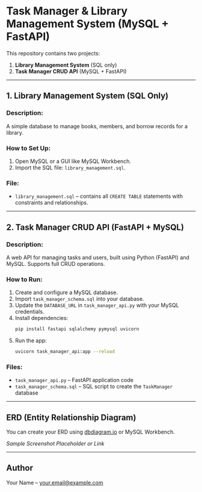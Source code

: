 
# Task Manager & Library Management System (MySQL + FastAPI)

This repository contains two projects:

1. **Library Management System** (SQL only)
2. **Task Manager CRUD API** (MySQL + FastAPI)

---

## 1. Library Management System (SQL Only)

### Description:
A simple database to manage books, members, and borrow records for a library.

### How to Set Up:
1. Open MySQL or a GUI like MySQL Workbench.
2. Import the SQL file: `library_management.sql`.

### File:
- `library_management.sql` – contains all `CREATE TABLE` statements with constraints and relationships.

---

## 2. Task Manager CRUD API (FastAPI + MySQL)

### Description:
A web API for managing tasks and users, built using Python (FastAPI) and MySQL. Supports full CRUD operations.

### How to Run:
1. Create and configure a MySQL database.
2. Import `task_manager_schema.sql` into your database.
3. Update the `DATABASE_URL` in `task_manager_api.py` with your MySQL credentials.
4. Install dependencies:
   ```bash
   pip install fastapi sqlalchemy pymysql uvicorn
   ```
5. Run the app:
   ```bash
   uvicorn task_manager_api:app --reload
   ```

### Files:
- `task_manager_api.py` – FastAPI application code
- `task_manager_schema.sql` – SQL script to create the `TaskManager` database

---

## ERD (Entity Relationship Diagram)

You can create your ERD using [dbdiagram.io](https://dbdiagram.io) or MySQL Workbench.

_Sample Screenshot Placeholder or Link_

---

## Author
Your Name – [your.email@example.com](mailto:your.email@example.com)
